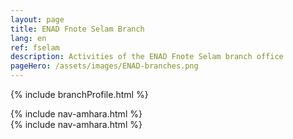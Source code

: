 ```yaml
---
layout: page
title: ENAD Fnote Selam Branch
lang: en
ref: fselam
description: Activities of the ENAD Fnote Selam branch office
pageHero: /assets/images/ENAD-branches.png
---
```

<p>{% include branchProfile.html %}</p>
<aside class="post-aside">
	{% include nav-amhara.html %}
</aside>
<div class="post-content">
	{% include nav-amhara.html %}
</div>